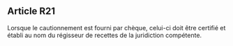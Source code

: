 Article R21
----
Lorsque le cautionnement est fourni par chèque, celui-ci doit être certifié et
établi au nom du régisseur de recettes de la juridiction compétente.
